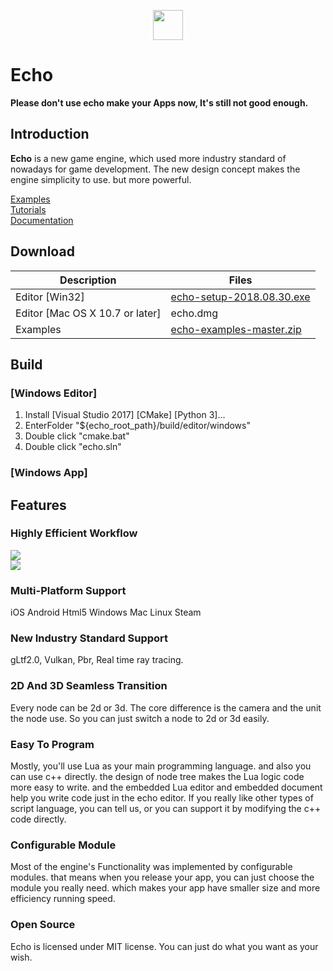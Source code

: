 <p align="center">
    <img width="48" height="48" src="https://raw.githubusercontent.com/blab-liuliang/echo/master/editor/echo/Resource/App.ico">
</p>  

# Echo

**Please don't use echo make your Apps now, It's still not good enough.**

## Introduction  

**Echo** is a new game engine, which used more industry standard of nowadays for game development. The new design concept makes the engine simplicity to use. but more powerful.

[Examples](https://github.com/blab-liuliang/echo-examples)  
[Tutorials](https://github.com/blab-liuliang/echo-doc/tree/master/tutorial)  
[Documentation](https://github.com/blab-liuliang/echo-doc/tree/master/documentation)  

## Download   
|Description|Files|
|---|---|
|Editor [Win32]|[echo-setup-2018.08.30.exe](https://raw.githubusercontent.com/blab-liuliang/echo-doc/master/download/echo-setup-2018.08.30.exe)|
|Editor [Mac OS X 10.7 or later]|echo.dmg|
|Examples|[echo-examples-master.zip](https://codeload.github.com/blab-liuliang/echo-examples/zip/master)|

## Build
### [Windows Editor]   
1. Install [Visual Studio 2017] [CMake] [Python 3]...
2. EnterFolder "${echo_root_path}/build/editor/windows"  
3. Double click "cmake.bat"
4. Double click "echo.sln"   
### [Windows App]   

## Features

###  Highly Efficient Workflow   
![](https://github.com/blab-liuliang/echo-doc/blob/master/intro/image/echo.png?raw=true)  
![](https://github.com/blab-liuliang/echo-doc/blob/master/intro/image/echo1.png?raw=true)

### Multi-Platform Support  
iOS Android Html5 Windows Mac Linux Steam  

### New Industry Standard Support 
gLtf2.0, Vulkan, Pbr, Real time ray tracing.

### 2D And 3D Seamless Transition  
Every node can be 2d or 3d. The core difference is the camera and the unit the node use. So you can just switch a node to 2d or 3d easily. 

### Easy To Program  
Mostly, you'll use Lua as your main programming language. and also you can use c++ directly. the design of node tree makes the Lua logic code more easy to write. and the embedded Lua editor and embedded document help you write code just in the echo editor.
If you really like other types of script language, you can tell us, or you can support it by modifying the c++ code directly.

### Configurable Module   
Most of the engine's Functionality was implemented by configurable modules. that means when you release your app, you can just choose the module you really need. which makes your app have smaller size and more efficiency running speed.

### Open Source  
Echo is licensed under MIT license. You can just do what you want as your wish.

